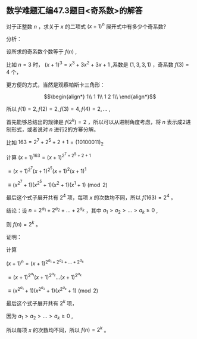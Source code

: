 ## 数学难题汇编47.3题目<奇系数>的解答

对于正整数 $n$ ，求关于 $x$ 的二项式 $(x+1)^n$ 展开式中有多少个奇系数?

分析：

设所求的奇系数个数等于 $f(n)$ ,

比如 $n=3$ 时， $(x+1)^3=x^3+3x^2+3x+1$ ,系数是 $(1,3,3,1)$ ，奇系数 $f(3)=4$ 个，

更方便的方式，当然是观察帕斯卡三角形：

```math
\begin{align*}
1\\
1 1\\
1 2 1\\
\end{align*}
```
所以 $f(1)=2,f(2)=2,f(3)=4,f(4)=2,...$ ,

首先能够总结出的规律是 $f(2^k)=2$ ，所以可以从进制角度考虑，将 $n$ 表示成2进制形式，或者说对 $n$ 进行2的方幂分解。

比如 $163=2^7+2^5+2+1=(10100011)_2$

计算 $(x+1)^{163}=(x+1)^{2^7+2^5+2+1}$

$=(x+1)^{2^7}(x+1)^{2^5}(x+1)^{2}(x+1)^{1}$

$\equiv (x^{2^7}+1)(x^{2^5}+1)(x^{2}+1)(x^{1}+1)\pmod2$

最后这个式子展开共有 $2^4$ 项，每项 $x$ 的次数均不同，所以 $f(163)=2^4$ 。

结论：设 $n=2^{a_1}+2^{a_2}+...+2^{a_k}$ ，其中 $a_1\gt a_2\gt ...\gt a_k\ge 0$ ,

则 $f(n)=2^k$ 。

证明：

计算

$(x+1)^{n}=(x+1)^{2^{a_1}+2^{a_2}+...+2^{a_k}}$

$=(x+1)^{2^{a_1}}(x+1)^{2^{a_2}}...(x+1)^{2^{a_k}}$

$\equiv (x^{2^{a_1}}+1)(x^{2^{a_2}}+1)(x^{2^{a_k}}+1)\pmod2$

最后这个式子展开共有 $2^k$ 项，

因为 $a_1\gt a_2\gt ...\gt a_k\ge 0$ ,

所以每项 $x$ 的次数均不同，所以 $f(n)=2^k$ 。



